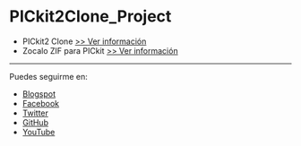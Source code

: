 # PICkit2Clone_Project

- PICkit2 Clone [>> Ver información](http://mrchunckuee.blogspot.com/2015/04/pickit2-clone.html)
- Zocalo ZIF para PICkit [>> Ver información](http://mrchunckuee.blogspot.com/2015/10/zocalo-zif-para-pickit.html)

***
Puedes seguirme en:
- [Blogspot](http://mrchunckuee.blogspot.com)
- [Facebook](https://www.facebook.com/ElectronicayRobotica)
- [Twitter](https://twitter.com/MrChunckuee)
- [GitHub](https://github.com/MrChunckuee)
- [YouTube](https://www.youtube.com/user/mrchunckueepsr)
